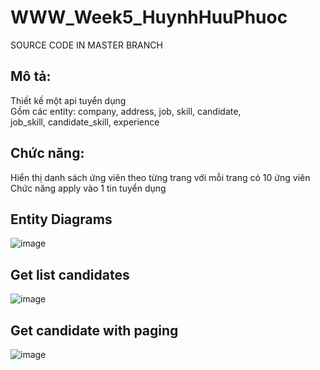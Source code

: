 # WWW_Week5_HuynhHuuPhuoc  
SOURCE CODE IN MASTER BRANCH  
## Mô tả:
Thiết kế một api tuyển dụng  
Gồm các entity: company, address, job, skill, candidate,  
job_skill, candidate_skill, experience  
## Chức năng:
Hiển thị danh sách ứng viên theo từng trang với mỗi trang có 10 ứng viên  
Chức năng apply vào 1 tin tuyển dụng

## Entity Diagrams  
![image](https://github.com/HuuPhuoc2632/WWW_Week5_HuynhHuuPhuoc/assets/125341224/3665deaa-b0f3-4706-a831-d48dd5e91fea)  
## Get list candidates
![image](https://github.com/HuuPhuoc2632/WWW_Week5_HuynhHuuPhuoc/assets/125341224/84adf061-3102-41b2-a812-0cf6a17c70a7)  
## Get candidate with paging  
![image](https://github.com/HuuPhuoc2632/WWW_Week5_HuynhHuuPhuoc/assets/125341224/07a2ad29-5fed-4072-ad4e-215c302c9c8d)


